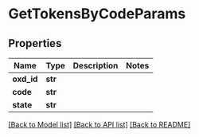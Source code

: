 # GetTokensByCodeParams

## Properties
Name | Type | Description | Notes
------------ | ------------- | ------------- | -------------
**oxd_id** | **str** |  | 
**code** | **str** |  | 
**state** | **str** |  | 

[[Back to Model list]](../README.md#documentation-for-models) [[Back to API list]](../README.md#documentation-for-api-endpoints) [[Back to README]](../README.md)


